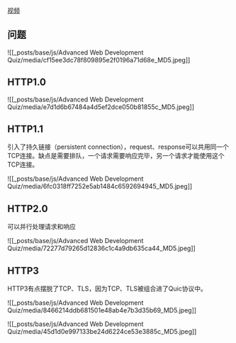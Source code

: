 [视频](https://tongyi.aliyun.com/efficiency/doc/transcripts/dexp9j6v3gz2q5ol?source=2)

## 问题
![[_posts/base/js/Advanced Web Development Quiz/media/cf15ee3dc78f809895e2f0196a71d68e_MD5.jpeg]]

## HTTP1.0
![[_posts/base/js/Advanced Web Development Quiz/media/e7d1d6b67484a4d5ef2dce050b81855c_MD5.jpeg]]

## HTTP1.1
引入了持久链接（persistent connection），request、response可以共用同一个TCP连接。缺点是需要排队，一个请求需要响应完毕，另一个请求才能使用这个TCP连接。

![[_posts/base/js/Advanced Web Development Quiz/media/6fc0318ff7252e5ab1484c6592694945_MD5.jpeg]]

## HTTP2.0
可以并行处理请求和响应

![[_posts/base/js/Advanced Web Development Quiz/media/72277d79265d12836c1c4a9db635ca44_MD5.jpeg]]

## HTTP3
HTTP3有点摆脱了TCP、TLS，因为TCP、TLS被组合进了Quic协议中。

![[_posts/base/js/Advanced Web Development Quiz/media/8466214ddb681501e48ab4e7b3d35b69_MD5.jpeg]]

![[_posts/base/js/Advanced Web Development Quiz/media/45d1d0e997133be24d6224ce53e3885c_MD5.jpeg]]


